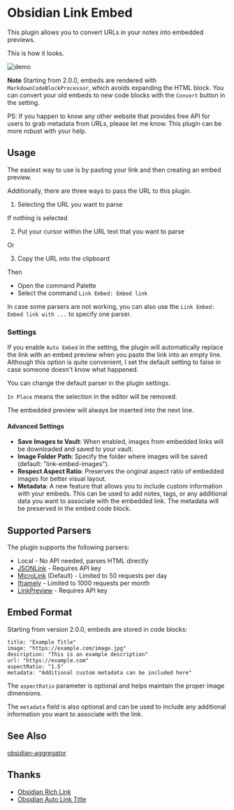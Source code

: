 # Obsidian Link Embed

This plugin allows you to convert URLs in your notes into embedded previews.

This is how it looks.

![demo](https://raw.githubusercontent.com/Seraphli/obsidian-link-embed/main/docs/demo.gif)

**Note** Starting from 2.0.0, embeds are rendered with `MarkdownCodeBlockProcessor`, which avoids expanding the HTML block. You can convert your old embeds to new code blocks with the `Convert` button in the setting.

PS: If you happen to know any other website that provides free API for users to grab metadata from URLs, please let me know. This plugin can be more robust with your help.

## Usage

The easiest way to use is by pasting your link and then creating an embed preview.

Additionally, there are three ways to pass the URL to this plugin.

1. Selecting the URL you want to parse

If nothing is selected

2. Put your cursor within the URL text that you want to parse

Or

3. Copy the URL into the clipboard

Then

- Open the command Palette
- Select the command `Link Embed: Embed link`

In case some parsers are not working, you can also use the `Link Embed: Embed link with ...` to specify one parser.

### Settings

If you enable `Auto Embed` in the setting, the plugin will automatically replace the link with an embed preview when you paste the link into an empty line. Although this option is quite convenient, I set the default setting to false in case someone doesn't know what happened.

You can change the default parser in the plugin settings.

`In Place` means the selection in the editor will be removed.

The embedded preview will always be inserted into the next line.

#### Advanced Settings

- **Save Images to Vault**: When enabled, images from embedded links will be downloaded and saved to your vault.
- **Image Folder Path**: Specify the folder where images will be saved (default: "link-embed-images").
- **Respect Aspect Ratio**: Preserves the original aspect ratio of embedded images for better visual layout.
- **Metadata**: A new feature that allows you to include custom information with your embeds. This can be used to add notes, tags, or any additional data you want to associate with the embedded link. The metadata will be preserved in the embed code block.

## Supported Parsers

The plugin supports the following parsers:

- Local - No API needed, parses HTML directly
- [JSONLink](https://jsonlink.io/) - Requires API key
- [MicroLink](https://microlink.io/) (Default) - Limited to 50 requests per day
- [Iframely](https://iframely.com/) - Limited to 1000 requests per month
- [LinkPreview](https://www.linkpreview.net/) - Requires API key

## Embed Format

Starting from version 2.0.0, embeds are stored in code blocks:

```embed
title: "Example Title"
image: "https://example.com/image.jpg"
description: "This is an example description"
url: "https://example.com"
aspectRatio: "1.5"
metadata: "Additional custom metadata can be included here"
```

The `aspectRatio` parameter is optional and helps maintain the proper image dimensions.

The `metadata` field is also optional and can be used to include any additional information you want to associate with the link.

## See Also

[obsidian-aggregator](https://github.com/Seraphli/obsidian-aggregator)

## Thanks

- [Obsidian Rich Link](https://github.com/dhamaniasad/obsidian-rich-links)
- [Obsidian Auto Link Title](https://github.com/zolrath/obsidian-auto-link-title)
